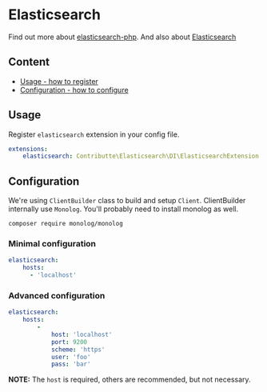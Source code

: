 # Elasticsearch

Find out more about [elasticsearch-php](https://github.com/elastic/elasticsearch-php). And also about [Elasticsearch](https://www.elastic.co/guide/en/elasticsearch/client/php-api/5.0/index.html)

## Content

- [Usage - how to register](#usage)
- [Configuration - how to configure](#configuration)

## Usage

Register `elasticsearch` extension in your config file.

```yaml
extensions:
    elasticsearch: Contributte\Elasticsearch\DI\ElasticsearchExtension
```

## Configuration

We're using `ClientBuilder` class to build and setup `Client`. ClientBuilder internally use `Monolog`. 
You'll probably need to install monolog as well.

```
composer require monolog/monolog
```

### Minimal configuration

```yaml
elasticsearch:
    hosts:
      - 'localhost'
```

### Advanced configuration

```yaml
elasticsearch:
    hosts:
        -
            host: 'localhost'
            port: 9200
            scheme: 'https'
            user: 'foo'
            pass: 'bar'
```

**NOTE:** The `host` is required, others are recommended, but not necessary.
